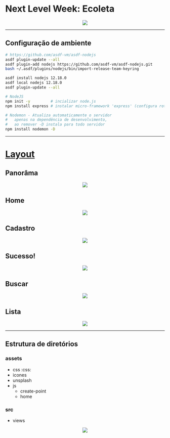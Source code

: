 # Next Level Week: Ecoleta

<p align="center">
    <img src="/assets/icones/.README/capa.png">
</p>

--- 

## Configuração de ambiente
~~~bash
# https://github.com/asdf-vm/asdf-nodejs
asdf plugin-update --all
asdf plugin-add nodejs https://github.com/asdf-vm/asdf-nodejs.git
bash ~/.asdf/plugins/nodejs/bin/import-release-team-keyring

asdf install nodejs 12.18.0 
asdf local nodejs 12.18.0 
asdf plugin-update --all

# NodeJS
npm init -y         # incializar node.js
npm install express # instalar micro-framework 'express' (configura rota e interpreta parâmetros)

# Nodemon - Atualiza automaticamente o servidor
#   apenas na dependência de desenvolvimento, 
#   ao remover -D instala para todo servidor
npm install nodemon -D 
~~~

---

# [Layout](https://www.figma.com/file/1SxgOMojOB2zYT0Mdk28lB/Ecoleta) 
## Panorâma
<p align="center">
    <img src="/assets/icones/.README/panorama.png">
</p>

## Home 
<p align="center">
    <img src="/assets/icones/.README/Home.png">
</p>

## Cadastro 
<p align="center">
    <img src="/assets/icones/.README/Cadastro.png">
</p>

## Sucesso! 
<p align="center">
    <img src="/assets/icones/.README/Sucesso.png">
</p>

## Buscar
<p align="center">
    <img src="/assets/icones/.README/Buscar.png">
</p>

## Lista
<p align="center">
    <img src="/assets/icones/.README/Lista.png">
</p>

---

## Estrutura de diretórios
### assets
* css :css:
* icones
* unsplash
* js
    * create-point
    * home
### src
* views    

<p align="center">
    <img src="/assets/icones/.README/1440x900.jpg">
</p>
